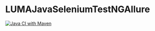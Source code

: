 # LUMAJavaSeleniumTestNGAllure
[![Java CI with Maven](https://github.com/ArinaJur/LUMAJavaSeleniumTestNGAllure/actions/workflows/build.yml/badge.svg)](https://github.com/ArinaJur/LUMAJavaSeleniumTestNGAllure/actions/workflows/build.yml)
